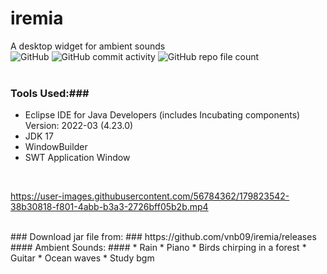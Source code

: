 # iremia
A desktop widget for ambient sounds<br>
![GitHub](https://img.shields.io/github/license/vnb09/iremia)                  ![GitHub commit activity](https://img.shields.io/github/commit-activity/w/vnb09/iremia)                  ![GitHub repo file count](https://img.shields.io/github/directory-file-count/vnb09/iremia)     
<br>

### Tools Used:###
* Eclipse IDE for Java Developers (includes Incubating components) Version: 2022-03 (4.23.0)
* JDK 17
* WindowBuilder
* SWT Application Window
<br>

https://user-images.githubusercontent.com/56784362/179823542-38b30818-f801-4abb-b3a3-2726bff05b2b.mp4

<br>
### Download jar file from: ### https://github.com/vnb09/iremia/releases 

<br>
#### Ambient Sounds: ####
* Rain
* Piano
* Birds chirping in a forest
* Guitar
* Ocean waves
* Study bgm
